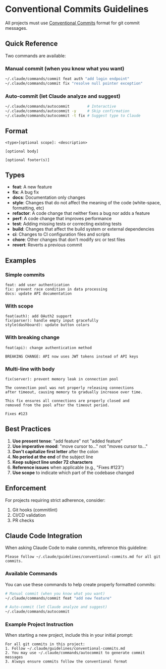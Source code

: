 # Conventional Commits Guidelines

All projects must use [Conventional Commits](https://www.conventionalcommits.org/) format for git commit messages.

## Quick Reference

Two commands are available:

### Manual commit (when you know what you want)
```bash
~/.claude/commands/commit feat auth "add login endpoint"
~/.claude/commands/commit fix "resolve null pointer exception"
```

### Auto-commit (let Claude analyze and suggest)
```bash
~/.claude/commands/autocommit        # Interactive
~/.claude/commands/autocommit -y     # Skip confirmation
~/.claude/commands/autocommit -t fix # Suggest type to Claude
```

## Format

```
<type>[optional scope]: <description>

[optional body]

[optional footer(s)]
```

## Types

- **feat**: A new feature
- **fix**: A bug fix
- **docs**: Documentation only changes
- **style**: Changes that do not affect the meaning of the code (white-space, formatting, etc)
- **refactor**: A code change that neither fixes a bug nor adds a feature
- **perf**: A code change that improves performance
- **test**: Adding missing tests or correcting existing tests
- **build**: Changes that affect the build system or external dependencies
- **ci**: Changes to CI configuration files and scripts
- **chore**: Other changes that don't modify src or test files
- **revert**: Reverts a previous commit

## Examples

### Simple commits
```
feat: add user authentication
fix: prevent race condition in data processing
docs: update API documentation
```

### With scope
```
feat(auth): add OAuth2 support
fix(parser): handle empty input gracefully
style(dashboard): update button colors
```

### With breaking change
```
feat(api): change authentication method

BREAKING CHANGE: API now uses JWT tokens instead of API keys
```

### Multi-line with body
```
fix(server): prevent memory leak in connection pool

The connection pool was not properly releasing connections
after timeout, causing memory to gradually increase over time.

This fix ensures all connections are properly closed and
removed from the pool after the timeout period.

Fixes #123
```

## Best Practices

1. **Use present tense**: "add feature" not "added feature"
2. **Use imperative mood**: "move cursor to..." not "moves cursor to..."
3. **Don't capitalize first letter** after the colon
4. **No period at the end** of the subject line
5. **Keep subject line under 72 characters**
6. **Reference issues** when applicable (e.g., "Fixes #123")
7. **Use scope** to indicate which part of the codebase changed

## Enforcement

For projects requiring strict adherence, consider:

1. Git hooks (commitlint)
2. CI/CD validation
3. PR checks

## Claude Code Integration

When asking Claude Code to make commits, reference this guideline:

```
Please follow ~/.claude/guidelines/conventional-commits.md for all git commits.
```

### Available Commands

You can use these commands to help create properly formatted commits:

```bash
# Manual commit (when you know what you want)
~/.claude/commands/commit feat "add new feature"

# Auto-commit (let Claude analyze and suggest)
~/.claude/commands/autocommit
```

### Example Project Instruction

When starting a new project, include this in your initial prompt:

```
For all git commits in this project:
1. Follow ~/.claude/guidelines/conventional-commits.md
2. You may use ~/.claude/commands/autocommit to generate commit messages
3. Always ensure commits follow the conventional format
```